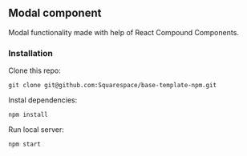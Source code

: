 ## Modal component
Modal functionality made with help of React Compound Components.

### Installation
Clone this repo:
```
git clone git@github.com:Squarespace/base-template-npm.git
```
Instal dependencies:
```
npm install
```
Run local server:
```
npm start
```